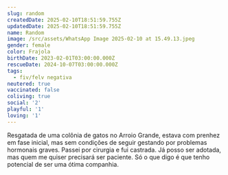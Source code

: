 ```yaml
---
slug: random
createdDate: 2025-02-10T18:51:59.755Z
updatedDate: 2025-02-10T18:51:59.755Z
name: Random
image: /src/assets/WhatsApp Image 2025-02-10 at 15.49.13.jpeg
gender: female
color: Frajola
birthDate: 2023-02-01T03:00:00.000Z
rescueDate: 2024-10-07T03:00:00.000Z
tags:
  - fiv/felv negativa
neutered: true
vaccinated: false
coliving: true
social: '2'
playful: '1'
loving: '1'
---
```


Resgatada de uma colônia de gatos no Arroio Grande, estava com prenhez em fase inicial, mas sem condições de seguir gestando por problemas hormonais graves. Passei por cirurgia e fui castrada. Já posso ser adotada, mas quem me quiser precisará ser paciente. Só o que digo é que tenho potencial de ser uma ótima companhia.
